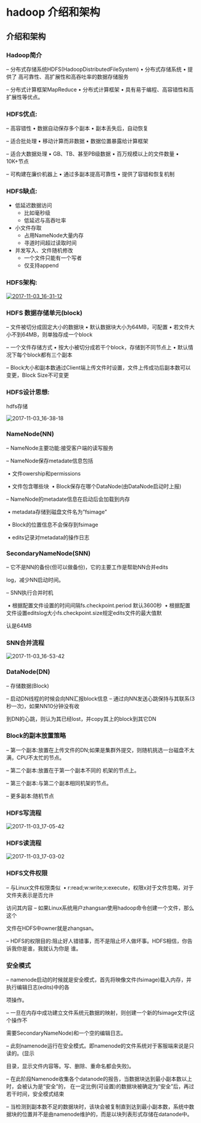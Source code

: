 # hadoop 介绍和架构

## 介绍和架构

### Hadoop简介

– 分布式存储系统HDFS(HadoopDistributedFileSystem)
• 分布式存储系统
• 提供了 高可靠性、高扩展性和高吞吐率的数据存储服务

– 分布式计算框架MapReduce
• 分布式计算框架
• 具有易于编程、高容错性和高扩展性等优点。

### HDFS优点:

– 高容错性
• 数据自动保存多个副本
• 副本丢失后，自动恢复

– 适合批处理
• 移动计算而非数据
• 数据位置暴露给计算框架

– 适合大数据处理
• GB、TB、甚至PB级数据
• 百万规模以上的文件数量
• 10K+节点

– 可构建在廉价机器上
• 通过多副本提高可靠性
• 提供了容错和恢复机制

### HDFS缺点:

- 低延迟数据访问
  - 比如毫秒级
  - 低延迟与高吞吐率
- 小文件存取
  - 占用NameNode大量内存
  - 寻道时间超过读取时间
- 并发写入、文件随机修改
  - 一个文件只能有一个写者
  - 仅支持append

### HDFS架构:

[![2017-11-03_16-31-12](image-201711031631/2017-11-03_16-31-12.png)](image-201711031631/2017-11-03_16-31-12.png)

###  HDFS 数据存储单元(block)

– 文件被切分成固定大小的数据块
• 默认数据块大小为64MB，可配置
• 若文件大小不到64MB，则单独存成一个block

– 一个文件存储方式
• 按大小被切分成若干个block，存储到不同节点上
• 默认情况下每个block都有三个副本

– Block大小和副本数通过Client端上传文件时设置，文件上传成功后副本数可以变更，Block Size不可变更



### HDFS设计思想:

hdfs存储

![2017-11-03_16-38-18](image-201711031631/2017-11-03_16-38-18.png)



### NameNode(NN)

– NameNode主要功能:接受客户端的读写服务

– NameNode保存metadate信息包括

​	• 文件owership和permissions

​	• 文件包含哪些块
​	• Block保存在哪个DataNode(由DataNode启动时上报)

– NameNode的metadate信息在启动后会加载到内存

​	• metadata存储到磁盘文件名为”fsimage”

​	• Block的位置信息不会保存到fsimage

​	• edits记录对metadata的操作日志



### SecondaryNameNode(SNN)

– 它不是NN的备份(但可以做备份)，它的主要工作是帮助NN合并edits

log，减少NN启动时间。

– SNN执行合并时机

​	• 根据配置文件设置的时间间隔fs.checkpoint.period 默认3600秒
​	• 根据配置文件设置editslog大小fs.checkpoint.size规定edits文件的最大值默

认是64MB



### SNN合并流程

![2017-11-03_16-53-42](image-201711031631/2017-11-03_16-53-42.png)



### DataNode(DN)

– 存储数据(Block)

– 启动DN线程的时候会向NN汇报block信息
– 通过向NN发送心跳保持与其联系(3秒一次)，如果NN10分钟没有收

到DN的心跳，则认为其已经lost，并copy其上的block到其它DN



### Block的副本放置策略

–  第一个副本:放置在上传文件的DN;如果是集群外提交，则随机挑选一台磁盘不太满，CPU不太忙的节点。

–  第二个副本:放置在于第一个副本不同的 机架的节点上。

–  第三个副本:与第二个副本相同机架的节点。

–  更多副本:随机节点



### HDFS写流程

![2017-11-03_17-05-42](image-201711031631/2017-11-03_17-05-42.png)

### HDFS读流程



![2017-11-03_17-03-02](image-201711031631/2017-11-03_17-03-02.png)





### HDFS文件权限

– 与Linux文件权限类似
​	• r:read;w:write;x:execute，权限x对于文件忽略，对于文件夹表示是否允许

访问其内容
– 如果Linux系统用户zhangsan使用hadoop命令创建一个文件，那么这个

文件在HDFS中owner就是zhangsan。

– HDFS的权限目的:阻止好人错错事，而不是阻止坏人做坏事。HDFS相信，你告诉我你是谁，我就认为你是			谁。	

### 安全模式

–  namenode启动的时候就是安全模式，首先将映像文件(fsimage)载入内存，并执行编辑日志(edits)中的各

项操作。

–  一旦在内存中成功建立文件系统元数据的映射，则创建一个新的fsimage文件(这个操作不

需要SecondaryNameNode)和一个空的编辑日志。

–  此刻namenode运行在安全模式。即namenode的文件系统对于客服端来说是只读的。(显示

目录，显示文件内容等。写、删除、重命名都会失败)。

–  在此阶段Namenode收集各个datanode的报告，当数据块达到最小副本数以上时，会被认为是“安全”的， 在一定比例(可设置)的数据块被确定为“安全”后，再过若干时间，安全模式结束

–  当检测到副本数不足的数据块时，该块会被复制直到达到最小副本数，系统中数据块的位置并不是由namenode维护的，而是以块列表形式存储在datanode中。



